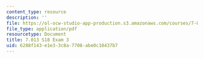 ```yaml
---
content_type: resource
description: ''
file: https://ol-ocw-studio-app-production.s3.amazonaws.com/courses/7-013-introductory-biology-spring-2018/6288f143e1e33c8a7708abe0c10437b7_MIT7_013s18_E3Q.pdf
file_type: application/pdf
resourcetype: Document
title: 7.013 S18 Exam 3
uid: 6288f143-e1e3-3c8a-7708-abe0c10437b7
---
```

